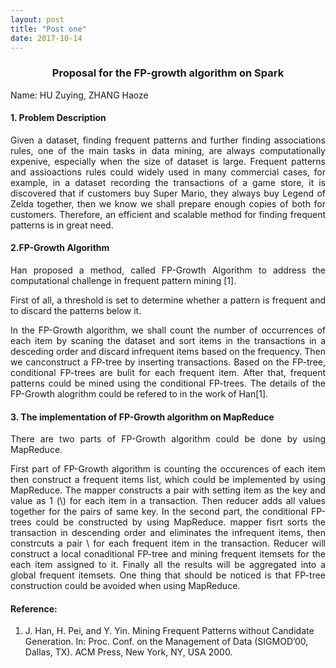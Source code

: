 ```yaml
---
layout: post
title: "Post one"
date: 2017-10-14
---
```

<h3 style="text-align:center;"> Proposal for the FP-growth algorithm on Spark</h3>

Name: HU Zuying, ZHANG Haoze

<h4>1. Problem Description</h4>

<p style="text-align:justify;">Given a dataset, finding frequent patterns and further finding associations rules, one of the main tasks in data mining, are always computationally expenive, especially when the size of dataset is large. Frequent patterns and assioactions rules could widely used in many commercial cases, for example, in a dataset recording the transactions of a game store, it is discovered that if customers buy Super Mario, they always buy Legend of Zelda together, then we know we shall prepare enough copies of both for customers.  Therefore, an efficient and scalable method for finding frequent patterns is in great need.</p>

<h4>2.FP-Growth Algorithm</h4>

<p style="text-align:justify;">Han proposed a method, called FP-Growth Algorithm to address the computational challenge in frequent pattern mining [1].</p>

<p style="text-align:justify;">First of all, a threshold is set to determine whether a pattern is frequent and to discard the patterns below it.</p>

<p style="text-align:justify;">In the FP-Growth algorithm, we shall count the number of occurrences of each item by scaning the dataset and sort items in the transactions in a desceding order and discard infrequent items based on the frequency. Then we canconstruct a FP-tree by inserting transactions. Based on the FP-tree,  conditional FP-trees are bulit for each frequent item. After that, frequent patterns could be mined using the conditional FP-trees. The details of the FP-Growth alogrithm could be refered to in the work of Han[1].</p>

<h4>3. The implementation of FP-Growth algorithm on MapReduce</h4>

<p style="text-align:justify;">There are two parts of FP-Growth algorithm could be done by using MapReduce.</p>

<p style="text-align:justify;">First part of FP-Growth algorithm is counting the occurences of each item then construct a frequent items list, which could be implemented by using MapReduce. The mapper constructs a pair with setting item as the key and value as 1  (\<item, 1\>) for each item in a transaction. Then reducer adds all values together for the pairs of same key. In the second part, the conditional FP-trees could be constructed by using MapReduce. mapper fisrt sorts the transaction in descending order and eliminates the infrequent items, then constrcuts a pair \<item, transaction\> for each frequent item in the transaction. Reducer will construct a local conaditional FP-tree and mining frequent itemsets for the each item assigned to it. Finally all the results will be aggregated into a global frequent itemsets. One thing that should be noticed is that FP-tree construction could be avoided when using MapReduce.</p>

<h4>Reference:</h4>

1. J. Han, H. Pei, and Y. Yin. Mining Frequent Patterns without Candidate Generation. In: Proc. Conf. on the Management of Data (SIGMOD’00, Dallas, TX). ACM Press, New York, NY, USA 2000.


